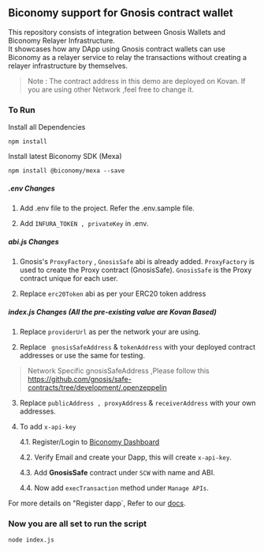 ## Biconomy support for Gnosis contract wallet

This repository consists of integration between Gnosis Wallets and Biconomy Relayer Infrastructure.<br/>
It showcases how any DApp using Gnosis contract wallets can use Biconomy as a relayer service to relay the transactions without creating a relayer infrastructure by themselves.

>Note : The contract address in this demo are deployed on Kovan. If you are using other Network ,feel free to change it.

<h3>To Run</h3>

Install all Dependencies

`npm install`

Install latest Biconomy SDK (Mexa)

`npm install @biconomy/mexa --save`

<h5> .env Changes</h5>

1. Add .env file to the project. Refer the .env.sample file.

2. Add `INFURA_TOKEN , privateKey` in .env.

<h5>abi.js Changes </h5>

1. Gnosis's `ProxyFactory` , `GnosisSafe` abi is already added. `ProxyFactory` is used to create the Proxy contract (GnosisSafe). `GnosisSafe` is the Proxy contract unique for each user.

2. Replace `erc20Token` abi as per your ERC20 token address

<h5>index.js Changes (All the pre-existing value are Kovan Based)</h5>

1. Replace `providerUrl` as per the network your are using.

2. Replace ` gnosisSafeAddress` & `tokenAddress` with your deployed contract addresses or use the same for testing.

> Network Specific gnosisSafeAddress ,Please follow this https://github.com/gnosis/safe-contracts/tree/development/.openzeppelin 

3. Replace `publicAddress , proxyAddress` & `receiverAddress` with your own addresses.

4. To add `x-api-key` 

    4.1. Register/Login to [Biconomy Dashboard](https://dashboard.biconomy.io/)
    
    4.2. Verify Email and create your Dapp, this will create `x-api-key`.
    
    4.3. Add <strong>GnosisSafe</strong> contract under `SCW` with name and ABI.
    
    4.4. Now add `execTransaction` method under `Manage APIs`.
    
  
For more details on "Register dapp`, Refer to our [docs](https://docs.biconomy.io/biconomy-dashboard#lets-get-started).

### Now you are all set to run the script
`node index.js`

